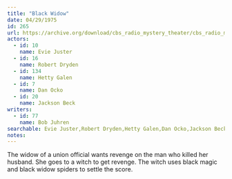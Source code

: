 ```yaml
---
title: "Black Widow"
date: 04/29/1975
id: 265
url: https://archive.org/download/cbs_radio_mystery_theater/cbs_radio_mystery_theater-0251-0300.zip/cbs_radio_mystery_theater-0251-0300%2Fcbsrmt_0265_black_widow.mp3
actors:  
  - id: 10
    name: Evie Juster  
  - id: 16
    name: Robert Dryden  
  - id: 134
    name: Hetty Galen  
  - id: 7
    name: Dan Ocko  
  - id: 20
    name: Jackson Beck
writers:  
  - id: 77
    name: Bob Juhren
searchable: Evie Juster,Robert Dryden,Hetty Galen,Dan Ocko,Jackson Beck Bob Juhren
notes:  
---
```

The widow of a union official wants revenge on the man who killed her husband. She goes to a witch to get revenge. The witch uses black magic and black widow spiders to settle the score.